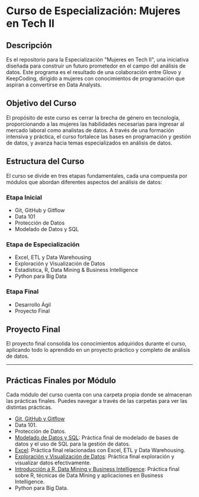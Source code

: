 # Curso de Especialización: Mujeres en Tech II

## Descripción
Es el repositorio para la Especialización "Mujeres en Tech II", una iniciativa diseñada para construir un futuro prometedor en el campo del análisis de datos. Este programa es el resultado de una colaboración entre Glovo y KeepCoding, dirigido a mujeres con conocimientos de programación que aspiran a convertirse en Data Analysts.

## Objetivo del Curso
El propósito de este curso es cerrar la brecha de género en tecnología, proporcionando a las mujeres las habilidades necesarias para ingresar al mercado laboral como analistas de datos. A través de una formación intensiva y práctica, el curso fortalece las bases en programación y gestión de datos, y avanza hacia temas especializados en análisis de datos.

## Estructura del Curso
El curso se divide en tres etapas fundamentales, cada una compuesta por módulos que abordan diferentes aspectos del análisis de datos:

### Etapa Inicial
- Git, GitHub y Gitflow
- Data 101
- Protección de Datos
- Modelado de Datos y SQL

### Etapa de Especialización
- Excel, ETL y Data Warehousing
- Exploración y Visualización de Datos
- Estadística, R, Data Mining & Business Intelligence
- Python para Big Data

### Etapa Final
- Desarrollo Ágil
- Proyecto Final

## Proyecto Final
El proyecto final consolida los conocimientos adquiridos durante el curso, aplicando todo lo aprendido en un proyecto práctico y completo de análisis de datos.

---

## Prácticas Finales por Módulo

Cada módulo del curso cuenta con una carpeta propia donde se almacenan las prácticas finales. Puedes navegar a través de las carpetas para ver las distintas prácticas.

- [Git, GitHub y Gitflow](https://github.com/neiluz/keep-coding-git)
- Data 101.
- Protección de Datos.
- [Modelado de Datos y SQL](https://github.com/neiluz/keepcoding_glovo_bootcamp/tree/main/modelado_sql/practica_modelado): Práctica final de modelado de bases de datos y el uso de SQL para la gestión de datos.
- [Excel](https://github.com/neiluz/keepcoding_glovo_bootcamp/tree/main/excel): Práctica final relacionadas con Excel, ETL y Data Warehousing.
- [Exploración y Visualización de Datos](https://github.com/neiluz/keepcoding_glovo_bootcamp/tree/main/exploracion_Visualizacion_de_datos): Práctica final exploración y visualizar datos efectivamente.
- [Introducción a R, Data Mining y Business Intelligence](https://github.com/neiluz/keepcoding_glovo_bootcamp/tree/main/introducción_R_data_mining_bi): Práctica final sobre R, técnicas de Data Mining y aplicaciones en Business Intelligence.
- Python para Big Data.
